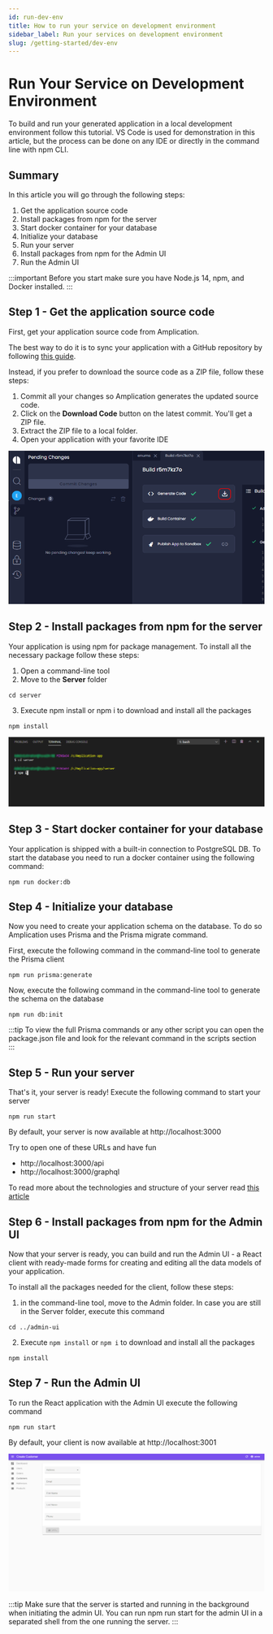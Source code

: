 ```yaml
---
id: run-dev-env
title: How to run your service on development environment
sidebar_label: Run your services on development environment
slug: /getting-started/dev-env
---
```


# Run Your Service on Development Environment

To build and run your generated application in a local development environment follow this tutorial.
VS Code is used for demonstration in this article, but the process can be done on any IDE or directly in the command line with npm CLI.

## Summary

In this article you will go through the following steps:

1. Get the application source code
2. Install packages from npm for the server
3. Start docker container for your database
4. Initialize your database
5. Run your server
6. Install packages from npm for the Admin UI
7. Run the Admin UI

:::important
Before you start make sure you have Node.js 14, npm, and Docker installed.
:::

## Step 1 - Get the application source code

First, get your application source code from Amplication.

The best way to do it is to sync your application with a GitHub repository by following [this guide](/docs/sync-with-github).

Instead, if you prefer to download the source code as a ZIP file, follow these steps:

1. Commit all your changes so Amplication generates the updated source code.
2. Click on the **Download Code** button on the latest commit. You'll get a ZIP file.
3. Extract the ZIP file to a local folder.
4. Open your application with your favorite IDE

![](./assets/download-code.png)

## Step 2 - Install packages from npm for the server

Your application is using npm for package management. To install all the necessary package follow these steps:

1. Open a command-line tool
2. Move to the **Server** folder

```
cd server
```

3. Execute npm install or npm i to download and install all the packages

```
npm install
```

![](./assets/npm-server-install.png)

## Step 3 - Start docker container for your database

Your application is shipped with a built-in connection to PostgreSQL DB. To start the database you need to run a docker container using the following command:

```
npm run docker:db
```

## Step 4 - Initialize your database

Now you need to create your application schema on the database. To do so Amplication uses Prisma and the Prisma migrate command.

First, execute the following command in the command-line tool to generate the Prisma client

```
npm run prisma:generate
```

Now, execute the following command in the command-line tool to generate the schema on the database

```
npm run db:init
```

:::tip
To view the full Prisma commands or any other script you can open the package.json file and look for the relevant command in the scripts section  
:::

## Step 5 - Run your server

That's it, your server is ready!
Execute the following command to start your server

```
npm run start
```

By default, your server is now available at http://localhost:3000

Try to open one of these URLs and have fun

- http://localhost:3000/api
- http://localhost:3000/graphql

To read more about the technologies and structure of your server read [this article](../../getting-started)

## Step 6 - Install packages from npm for the Admin UI

Now that your server is ready, you can build and run the Admin UI - a React client with ready-made forms for creating and editing all the data models of your application.

To install all the packages needed for the client, follow these steps:

1. in the command-line tool, move to the Admin folder. In case you are still in the Server folder, execute this command

```
cd ../admin-ui
```

2. Execute `npm install` or `npm i` to download and install all the packages

```
npm install
```

## Step 7 - Run the Admin UI

To run the React application with the Admin UI execute the following command

```
npm run start
```

By default, your client is now available at http://localhost:3001

![](../getting-started/assets/generated-app/admin-ui.png)

:::tip
Make sure that the server is started and running in the background when initiating the admin UI. You can run npm run start for the admin UI in a separated shell from the one running the server.
:::

